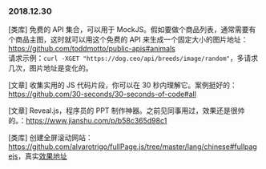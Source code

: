 ### 2018.12.30

[类库] 免费的 API 集合，可以用于 MockJS。假如要做个商品列表，通常需要有个商品主图，这时就可以用这个免费的 API 来生成一个固定大小的图片地址：<https://github.com/toddmotto/public-apis#animals>  
请求示例：`curl -XGET "https://dog.ceo/api/breeds/image/random"`，多请求几次，图片地址是变化的。

[文章] 收集实用的 JS 代码片段，你可以在 30 秒内理解它。案例挺好的：<https://github.com/30-seconds/30-seconds-of-code#all>

[文章] Reveal.js，程序员的 PPT 制作神器。之前见同事用过，效果还是很帅的。：<https://www.jianshu.com/p/b58c365d98c1>

[类库] 创建全屏滚动网站：<https://github.com/alvarotrigo/fullPage.js/tree/master/lang/chinese#fullpagejs>，真实[效果地址](https://alvarotrigo.com/fullPage/zh/)
